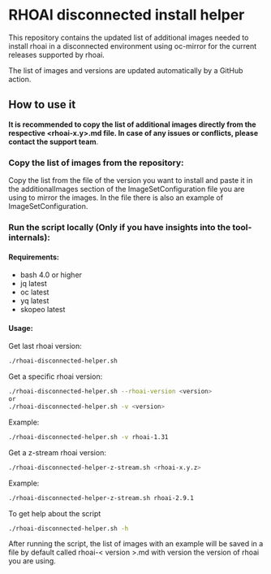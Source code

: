 # RHOAI disconnected install helper

This repository contains the updated list of additional images needed to install rhoai in a disconnected environment using oc-mirror for the current releases supported by rhoai.

The list of images and versions are updated automatically by a GitHub action.

## How to use it

**It is recommended to copy the list of additional images directly from the respective <rhoai-x.y>.md file. In case of any issues or conflicts, please contact the support team**. 

### Copy the list of images from the repository:

Copy the list from the file of the version you want to install and paste it in the additionalImages section of the ImageSetConfiguration file you are using to mirror the images. In the file there is also an example of ImageSetConfiguration.


### Run the script locally (Only if you have insights into the tool-internals):
#### Requirements:
- bash 4.0 or higher
- jq latest
- oc latest
- yq latest
- skopeo latest

#### Usage:

Get last rhoai version:
```bash
./rhoai-disconnected-helper.sh
```

Get a specific rhoai version:
```bash
./rhoai-disconnected-helper.sh --rhoai-version <version>
or
./rhoai-disconnected-helper.sh -v <version>
```

Example:
```bash
./rhoai-disconnected-helper.sh -v rhoai-1.31
```

Get a z-stream rhoai version:
```bash
./rhoai-disconnected-helper-z-stream.sh <rhoai-x.y.z>
```

Example:
```bash
./rhoai-disconnected-helper-z-stream.sh rhoai-2.9.1
```

To get help about the script
```bash
./rhoai-disconnected-helper.sh -h
```

After running the script, the list of images with an example will be saved in a file by default called rhoai-< version >.md with version the version of rhoai you are using.

